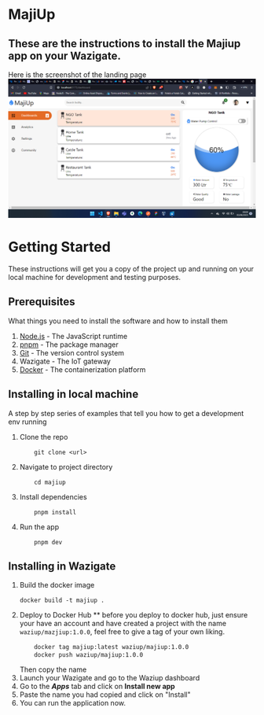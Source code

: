 # MajiUp
## These are the instructions to install the Majiup app on your Wazigate. 
Here is the screenshot of the landing page
![Image of landing page](./images/landingpage.png)

# Getting Started
These instructions will get you a copy of the project up and running on your local machine for development and testing purposes.

## Prerequisites
What things you need to install the software and how to install them
1. [Node.js](https://nodejs.org/en/download/) - The JavaScript runtime
2. [pnpm](https://pnpm.js.org/en/installation) - The package manager
3. [Git](https://git-scm.com/downloads) - The version control system
4. Wazigate - The IoT gateway
5. [Docker](https://docs.docker.com/get-docker/) - The containerization platform
## Installing in local machine
A step by step series of examples that tell you how to get a development env running
1. Clone the repo
    ``` 
        git clone <url>
    ```
2. Navigate to project directory
    ``` 
        cd majiup
    ```
3. Install dependencies
    ```
        pnpm install
    ```
4. Run the app
    ```
        pnpm dev
    ```
## Installing in Wazigate
1. Build the docker image
    ```
    docker build -t majiup .
    ```
2. Deploy to Docker Hub
    ** before you deploy to docker hub, just ensure your have an account and have created a project with the name ``waziup/mazjiup:1.0.0``, feel free to give a tag of your own liking. 
    ```
        docker tag majiup:latest waziup/majiup:1.0.0
        docker push waziup/majiup:1.0.0
    ```
    Then copy the name
3. Launch your Wazigate and go to the Waziup dashboard
4. Go to the ***Apps*** tab and click on **Install new app**
5. Paste the name you had copied and click on "Install"
6. You can run the application now.
